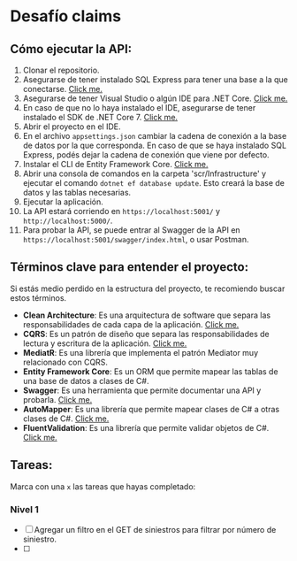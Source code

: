 # Desafío claims

## Cómo ejecutar la API:

1. Clonar el repositorio.
2. Asegurarse de tener instalado SQL Express para tener una base a la que conectarse. [Click me.](https://www.microsoft.com/es-ar/download/details.aspx?id=101064)
3. Asegurarse de tener Visual Studio o algún IDE para .NET Core. [Click me.](https://visualstudio.microsoft.com/es/vs/)
4. En caso de que no lo haya instalado el IDE, asegurarse de tener instalado el SDK de .NET Core 7. [Click me.](https://dotnet.microsoft.com/download)
5. Abrir el proyecto en el IDE.
6. En el archivo `appsettings.json` cambiar la cadena de conexión a la base de datos por la que corresponda. En caso de que se haya instalado SQL Express, podés dejar la cadena de conexión que viene por defecto.
7. Instalar el CLI de Entity Framework Core. [Click me.](https://docs.microsoft.com/en-us/ef/core/cli/dotnet)
8. Abrir una consola de comandos en la carpeta 'scr/Infrastructure' y ejecutar el comando `dotnet ef database update`. Esto creará la base de datos y las tablas necesarias.
9. Ejecutar la aplicación.
10. La API estará corriendo en `https://localhost:5001/` y `http://localhost:5000/`.
11. Para probar la API, se puede entrar al Swagger de la API en `https://localhost:5001/swagger/index.html`, o usar Postman.

## Términos clave para entender el proyecto:

Si estás medio perdido en la estructura del proyecto, te recomiendo buscar estos términos.

- **Clean Architecture**: Es una arquitectura de software que separa las responsabilidades de cada capa de la aplicación. [Click me.](https://docs.microsoft.com/en-us/dotnet/architecture/modern-web-apps-azure/common-web-application-architectures#clean-architecture)
- **CQRS**: Es un patrón de diseño que separa las responsabilidades de lectura y escritura de la aplicación. [Click me.](https://docs.microsoft.com/en-us/azure/architecture/patterns/cqrs)
- **MediatR**: Es una librería que implementa el patrón Mediator muy relacionado con CQRS.
- **Entity Framework Core**: Es un ORM que permite mapear las tablas de una base de datos a clases de C#.
- **Swagger**: Es una herramienta que permite documentar una API y probarla. [Click me.](https://swagger.io/)
- **AutoMapper**: Es una librería que permite mapear clases de C# a otras clases de C#. [Click me.](https://automapper.org/)
- **FluentValidation**: Es una librería que permite validar objetos de C#. [Click me.](https://fluentvalidation.net/)

## Tareas:

Marca con una `x` las tareas que hayas completado:

### Nivel 1

- [ ] Agregar un filtro en el GET de siniestros para filtrar por número de siniestro.
- [ ] 